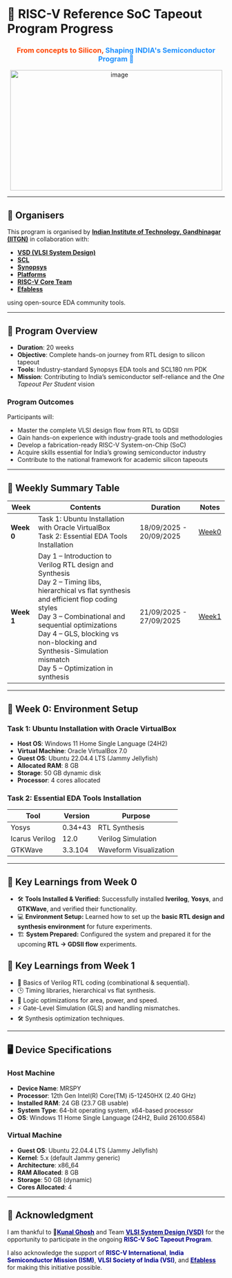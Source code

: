 # 📘 RISC-V Reference SoC Tapeout Program Progress

<h3 align="center" style="color:#FF4500;">
From concepts to Silicon, <span style="color:#1E90FF;">Shaping INDIA's Semiconductor Program 🤞</span>
</h3>  

<p align="center">
  <img width="491" height="279" alt="image" src="https://github.com/user-attachments/assets/8c1416df-2490-43b8-906b-666b3d9aad75" />
</p>  

---

## 📌 Organisers

This program is organised by [**Indian Institute of Technology, Gandhinagar (IITGN)**](https://iitgn.ac.in/) in collaboration with:

* [**VSD (VLSI System Design)**](https://www.vlsisystemdesign.com/)
* [**SCL**](https://www.scl.gov.in/)
* [**Synopsys**](https://www.synopsys.com/)
* [**Platforms**](https://platforms.synopsys.com/)
* [**RISC-V Core Team**](https://riscv.org/)
* [**Efabless**](https://efabless.com/)

using open-source EDA community tools.

---

## 📌 Program Overview

* **Duration**: 20 weeks
* **Objective**: Complete hands-on journey from RTL design to silicon tapeout
* **Tools**: Industry-standard Synopsys EDA tools and SCL180 nm PDK
* **Mission**: Contributing to India’s semiconductor self-reliance and the *One Tapeout Per Student* vision

### Program Outcomes

Participants will:

* Master the complete VLSI design flow from RTL to GDSII
* Gain hands-on experience with industry-grade tools and methodologies
* Develop a fabrication-ready RISC-V System-on-Chip (SoC)
* Acquire skills essential for India’s growing semiconductor industry
* Contribute to the national framework for academic silicon tapeouts

---

## 📌 Weekly Summary Table

| Week       | Contents                                                                                                                                                                                                                                                                                                                       | Duration                | Notes               |
| ---------- | ------------------------------------------------------------------------------------------------------------------------------------------------------------------------------------------------------------------------------------------------------------------------------------------------------------------------------ | ----------------------- | ------------------- |
| **Week 0** | Task 1: Ubuntu Installation with Oracle VirtualBox <br> Task 2: Essential EDA Tools Installation                                                                                                                                                                                                                               | 18/09/2025 - 20/09/2025 | [Week0](https://github.com/Muthukumarj-42/vsd-tapeout/tree/5f4ea94a14c6db3487925bbd5ea8cb5859bc0635/week-0%20) |
| **Week 1** | Day 1 – Introduction to Verilog RTL design and Synthesis <br> Day 2 – Timing libs, hierarchical vs flat synthesis and efficient flop coding styles <br> Day 3 – Combinational and sequential optimizations <br> Day 4 – GLS, blocking vs non-blocking and Synthesis-Simulation mismatch <br> Day 5 – Optimization in synthesis | 21/09/2025 - 27/09/2025 | [Week1](https://github.com/Muthukumarj-42/vsd-tapeout/tree/5f4ea94a14c6db3487925bbd5ea8cb5859bc0635/week-1%20)     |

---

## 📌 Week 0: Environment Setup

### Task 1: Ubuntu Installation with Oracle VirtualBox

* **Host OS**: Windows 11 Home Single Language (24H2)
* **Virtual Machine**: Oracle VirtualBox 7.0
* **Guest OS**: Ubuntu 22.04.4 LTS (Jammy Jellyfish)
* **Allocated RAM**: 8 GB
* **Storage**: 50 GB dynamic disk
* **Processor**: 4 cores allocated

### Task 2: Essential EDA Tools Installation

| Tool           | Version | Purpose                |
| -------------- | ------- | ---------------------- |
| Yosys          | 0.34+43 | RTL Synthesis          |
| Icarus Verilog | 12.0    | Verilog Simulation     |
| GTKWave        | 3.3.104 | Waveform Visualization |

---
## 🌟 Key Learnings from Week 0

* 🛠️ **Tools Installed & Verified:** Successfully installed **Iverilog**, **Yosys**, and **GTKWave**, and verified their functionality.
* 💻 **Environment Setup:** Learned how to set up the **basic RTL design and synthesis environment** for future experiments.
* 🏗️ **System Prepared:** Configured the system and prepared it for the upcoming **RTL → GDSII flow** experiments.

## 🌟 Key Learnings from Week 1

* 📘 Basics of Verilog RTL coding (combinational & sequential).
* 🕒 Timing libraries, hierarchical vs flat synthesis.
* 🔁 Logic optimizations for area, power, and speed.
* ⚡ Gate-Level Simulation (GLS) and handling mismatches.
* 🛠️ Synthesis optimization techniques.

---

## 🖥️ Device Specifications

### Host Machine

* **Device Name**: MRSPY
* **Processor**: 12th Gen Intel(R) Core(TM) i5-12450HX (2.40 GHz)
* **Installed RAM**: 24 GB (23.7 GB usable)
* **System Type**: 64-bit operating system, x64-based processor
* **OS**: Windows 11 Home Single Language (24H2, Build 26100.6584)

### Virtual Machine

* **Guest OS**: Ubuntu 22.04.4 LTS (Jammy Jellyfish)
* **Kernel**: 5.x (default Jammy generic)
* **Architecture**: x86_64
* **RAM Allocated**: 8 GB
* **Storage**: 50 GB (dynamic)
* **Cores Allocated**: 4

---

## 🙏 Acknowledgment

I am thankful to 🤞<a href="https://github.com/kunalg123" target="_blank"><span style="color:#00008B;"><b>Kunal Ghosh</b></span></a> and Team <a href="https://vsdiat.vlsisystemdesign.com/" target="_blank"><span style="color:#00008B;"><b>VLSI System Design (VSD)</b></span></a> for the opportunity to participate in the ongoing <span style="color:#00008B;"><b>RISC-V SoC Tapeout Program</b></span>.

I also acknowledge the support of <span style="color:#00008B;"><b>RISC-V International</b></span>, <span style="color:#00008B;"><b>India Semiconductor Mission (ISM)</b></span>, <span style="color:#00008B;"><b>VLSI Society of India (VSI)</b></span>, and <a href="https://github.com/efabless" target="_blank"><span style="color:#00008B;"><b>Efabless</b></span></a> for making this initiative possible.

